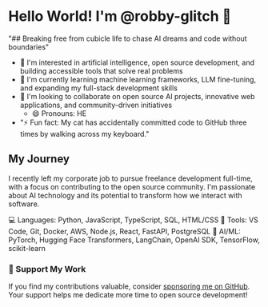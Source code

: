 # Hello World! I'm @robby-glitch 👋

"## Breaking free from cubicle life to chase AI dreams and code without boundaries"

- 👀 I'm interested in artificial intelligence, open source development, and building accessible tools that solve real problems
- 🌱 I'm currently learning machine learning frameworks, LLM fine-tuning, and expanding my full-stack development skills
- 💞️ I'm looking to collaborate on open source AI projects, innovative web applications, and community-driven initiatives
  - 😄 Pronouns: HE
- "⚡ Fun fact: My cat has accidentally committed code to GitHub three times by walking across my keyboard."
## My Journey

I recently left my corporate job to pursue freelance development full-time, with a focus on contributing to the open source community. I'm passionate about AI technology and its potential to transform how we interact with software.

💻 Languages: Python, JavaScript, TypeScript, SQL, HTML/CSS
🔧 Tools: VS Code, Git, Docker, AWS, Node.js, React, FastAPI, PostgreSQL
🧠 AI/ML: PyTorch, Hugging Face Transformers, LangChain, OpenAI SDK, TensorFlow, scikit-learn

### 🌟 Support My Work

If you find my contributions valuable, consider [sponsoring me on GitHub](https://github.com/sponsors/robby-glitch). Your support helps me dedicate more time to open source development!
